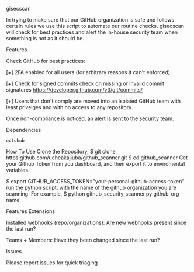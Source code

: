 gisecscan

In trying to make sure that our GitHub organization is safe and follows certain rules we use this script to automate our routine checks. gisecscan will check for best practices and alert the in-house security team when something is not as it should be.

Features

Check GitHub for best practices:

[+] 2FA enabled for all users (for arbitrary reasons it can't enforced)

[+] Check for signed commits check on missing or invalid commit signatures https://developer.github.com/v3/git/commits/

[+] Users that don't comply are moved into an isolated GitHub team with least privelges and with no access to any repository.

Once non-compliance is noticed, an alert is sent to the security team.

Dependencies

    octohub
How To Use
Clone the Repository,
$ git clone https:github.com/ucheakajiuba/github_scanner.git
$ cd github_scanner
Get your Github Token from you dashboard, and then export it to enviromental variables.

$ export GITHUB_ACCESS_TOKEN="your-personal-github-access-token"
run the python script, with the name of the github organization you are scanning. For example,
$ python github_security_scanner.py github-org-name

Features Extensions

Installed webhooks (repo/organizations): Are new webhooks present since the last run?

Teams + Members: Have they been changed since the last run?

Issues.

Please report issues for quick triaging
